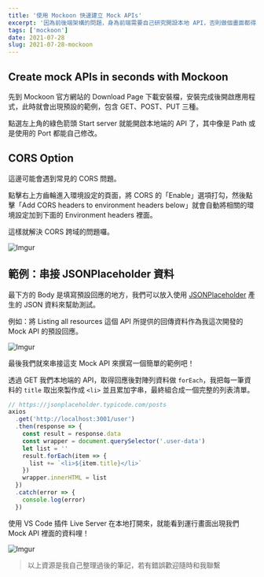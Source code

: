 ```yaml
---
title: '使用 Mockoon 快速建立 Mock APIs'
excerpt: '因為前後端架構的問題，身為前端需要自己研究開設本地 API，否則做個畫面都得問東問西的，開發效率低到谷底。查了一下資料，發現大家幾乎都是用 JSON Server 居多，有些是使用 Postman。不過剛好發現了 Mockoon 這個工具，嘗試之後覺得真的不錯，很簡單就能上手，記錄一下操作方法。'
tags: ['mockoon']
date: 2021-07-28
slug: 2021-07-28-mockoon
---
```


## Create mock APIs in seconds with Mockoon

先到 Mockoon 官方網站的 Download Page 下載安裝檔，安裝完成後開啟應用程式，此時就會出現預設的範例，包含 GET、POST、PUT 三種。

點選左上角的綠色箭頭 Start server 就能開啟本地端的 API 了，其中像是 Path 或是使用的 Port 都能自己修改。

## CORS Option

這邊可能會遇到常見的 CORS 問題。

點擊右上方齒輪進入環境設定的頁面，將 CORS 的「Enable」選項打勾，然後點擊「Add CORS headers to environment headers below」就會自動將相關的環境設定加到下面的 Environment headers 裡面。

這樣就解決 CORS 跨域的問題囉。

![Imgur](https://i.imgur.com/s2kN46x.png)

## 範例：串接 JSONPlaceholder 資料

最下方的 Body 是填寫預設回應的地方，我們可以放入使用 [JSONPlaceholder](https://jsonplaceholder.typicode.com/) 產生的 JSON 資料來幫助測試。

例如：將 Listing all resources 這個 API 所提供的回傳資料作為我這次開發的 Mock API 的預設回應。

![Imgur](https://i.imgur.com/DNYprtl.png)

最後我們就來串接這支 Mock API 來撰寫一個簡單的範例吧！

透過 GET 我們本地端的 API，取得回應後對陣列資料做 `forEach`，我把每一筆資料的 `title` 取出來製作成 `<li>` 並且累加字串，最終組合成一個完整的列表清單。

```javascript
// https://jsonplaceholder.typicode.com/posts
axios
  .get('http://localhost:3001/user')
  .then(response => {
    const result = response.data
    const wrapper = document.querySelector('.user-data')
    let list = ''
    result.forEach(item => {
      list += `<li>${item.title}</li>`
    })
    wrapper.innerHTML = list
  })
  .catch(error => {
    console.log(error)
  })
```

使用 VS Code 插件 Live Server 在本地打開來，就能看到運行畫面出現我們 Mock API 裡面的資料哩！

![Imgur](https://i.imgur.com/eDJUWYF.png)

> 以上資源是我自己整理過後的筆記，若有錯誤歡迎隨時和我聯繫
